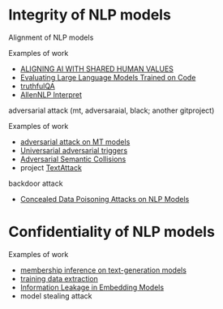 # Integrity of NLP models

Alignment of NLP models

Examples of work 
- [ALIGNING AI WITH SHARED HUMAN VALUES](https://arxiv.org/pdf/2008.02275.pdf)
- [Evaluating Large Language Models Trained on Code](https://arxiv.org/pdf/2107.03374.pdf)
- [truthfulQA](https://github.com/sylinrl/TruthfulQA)
- [AllenNLP Interpret](https://arxiv.org/abs/1909.09251)

adversarial attack (mt, adversaraial, black; another gitproject)

Examples of work
- [adversarial attack on MT models](https://arxiv.org/abs/2004.15015)
- [Universarial adversarial triggers](https://arxiv.org/abs/1908.07125)
- [Adversarial Semantic Collisions](https://arxiv.org/pdf/2011.04743.pdf)
- project [TextAttack](https://github.com/QData/TextAttack) 

backdoor attack 
- [Concealed Data Poisoning Attacks on NLP Models](https://arxiv.org/abs/2010.12563)


# Confidentiality of NLP models

Examples of work 
- [membership inference on text-generation models](https://arxiv.org/pdf/1811.00513.pdf)
- [training data extraction](https://arxiv.org/abs/2012.07805)
- [Information Leakage in Embedding Models](https://arxiv.org/pdf/2004.00053.pdf)
- model stealing attack 



